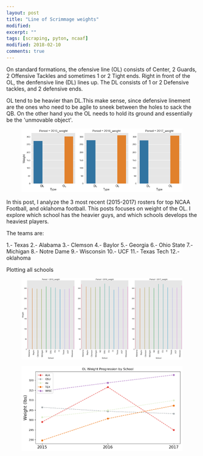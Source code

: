 ```yaml
---
layout: post
title: "Line of Scrimmage weights"
modified:
excerpt: ""
tags: [scraping, pyton, ncaaf]
modified: 2018-02-10
comments: true
---
```



On standard formations, the ofensive line (OL) consists of Center, 2 Guards, 2 Offensive Tackles and sometimes 1 or 2 Tight ends. Right in front of the OL, the denfensive line (DL) lines up. The DL consists of 1 or 2 Defensive tackles, and 2 defensive ends. 

OL tend to be heavier than DL.This make sense, since defensive linement are the ones who need to be agile to sneek between the holes to sack the QB. On the other hand you the OL needs to hold its ground and essentially be the 'unmovable object'.

<figure>
     <img src="/images/linemen/ol_dl_years.png">
    <figcaption></figcaption>
</figure>


In this post, I analyze the 3 most recent (2015-2017) rosters for top NCAA Football, and oklahoma football. This posts focuses on weight of the OL. I explore which school has the heavier guys, and which schools develops the heaviest players.

The teams are:

1.- Texas
2.- Alabama
3.- Clemson
4.- Baylor
5.- Georgia
6.- Ohio State
7.- Michigan
8.- Notre Dame
9.- Wisconsin
10.- UCF
11.- Texas Tech
12.- oklahoma



Plotting all schools 


<figure>
     <img src="/images/linemen/school_ol_weights.png">
    <figcaption></figcaption>
</figure>



<figure>
     <img src="/images/linemen/school_progress_ol.png">
    <figcaption></figcaption>
</figure>





<br>
